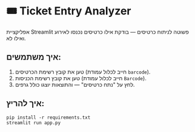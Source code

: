 
# 🎟️ Ticket Entry Analyzer

אפליקציית Streamlit פשוטה לניתוח כרטיסים — בודקת אילו כרטיסים נכנסו לאירוע ואילו לא.

## איך משתמשים:
1. טען את קובץ רשימת הכרטיסים (חייב לכלול עמודת `barcode`).
2. טען את קובץ רשימת הכניסות (חייב לכלול עמודת `Barcode`).
3. לחץ על "נתח כרטיסים" — והתוצאות יוצגו כולל גרפים.

## איך להריץ:
```
pip install -r requirements.txt
streamlit run app.py
```
